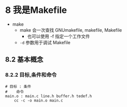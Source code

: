 
# 8 我是Makefile

 - make
    - make 会一次查找 GNUmakefile, makefile, Makefile 
        - 也可以使用 -f 指定一个工作文件
    - `-d` 参数用于调试 Makefile

## 8.2 基本概念

### 8.2.2 目标,条件和命令

```
# 目标 : 条件
#    命令
main.o : main.c line.h buffer.h tedef.h
    cc -c -o main.o main.c    
```


